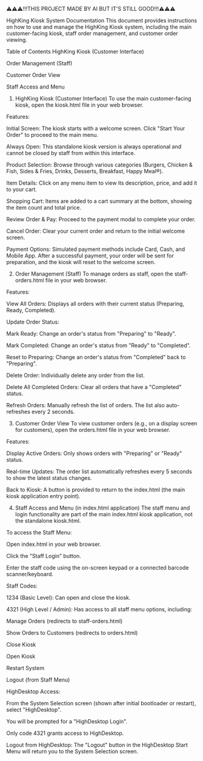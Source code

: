 ⚠️⚠️⚠️!!!THIS PROJECT MADE BY AI BUT IT'S STILL GOOD!!!⚠️⚠️⚠️

HighKing Kiosk System Documentation
This document provides instructions on how to use and manage the HighKing Kiosk system, including the main customer-facing kiosk, staff order management, and customer order viewing.

Table of Contents
HighKing Kiosk (Customer Interface)

Order Management (Staff)

Customer Order View

Staff Access and Menu

1. HighKing Kiosk (Customer Interface)
To use the main customer-facing kiosk, open the kiosk.html file in your web browser.

Features:

Initial Screen: The kiosk starts with a welcome screen. Click "Start Your Order" to proceed to the main menu.

Always Open: This standalone kiosk version is always operational and cannot be closed by staff from within this interface.

Product Selection: Browse through various categories (Burgers, Chicken & Fish, Sides & Fries, Drinks, Desserts, Breakfast, Happy Meal®).

Item Details: Click on any menu item to view its description, price, and add it to your cart.

Shopping Cart: Items are added to a cart summary at the bottom, showing the item count and total price.

Review Order & Pay: Proceed to the payment modal to complete your order.

Cancel Order: Clear your current order and return to the initial welcome screen.

Payment Options: Simulated payment methods include Card, Cash, and Mobile App. After a successful payment, your order will be sent for preparation, and the kiosk will reset to the welcome screen.

2. Order Management (Staff)
To manage orders as staff, open the staff-orders.html file in your web browser.

Features:

View All Orders: Displays all orders with their current status (Preparing, Ready, Completed).

Update Order Status:

Mark Ready: Change an order's status from "Preparing" to "Ready".

Mark Completed: Change an order's status from "Ready" to "Completed".

Reset to Preparing: Change an order's status from "Completed" back to "Preparing".

Delete Order: Individually delete any order from the list.

Delete All Completed Orders: Clear all orders that have a "Completed" status.

Refresh Orders: Manually refresh the list of orders. The list also auto-refreshes every 2 seconds.

3. Customer Order View
To view customer orders (e.g., on a display screen for customers), open the orders.html file in your web browser.

Features:

Display Active Orders: Only shows orders with "Preparing" or "Ready" status.

Real-time Updates: The order list automatically refreshes every 5 seconds to show the latest status changes.

Back to Kiosk: A button is provided to return to the index.html (the main kiosk application entry point).

4. Staff Access and Menu (in index.html application)
The staff menu and login functionality are part of the main index.html kiosk application, not the standalone kiosk.html.

To access the Staff Menu:

Open index.html in your web browser.

Click the "Staff Login" button.

Enter the staff code using the on-screen keypad or a connected barcode scanner/keyboard.

Staff Codes:

1234 (Basic Level): Can open and close the kiosk.

4321 (High Level / Admin): Has access to all staff menu options, including:

Manage Orders (redirects to staff-orders.html)

Show Orders to Customers (redirects to orders.html)

Close Kiosk

Open Kiosk

Restart System

Logout (from Staff Menu)

HighDesktop Access:

From the System Selection screen (shown after initial bootloader or restart), select "HighDesktop".

You will be prompted for a "HighDesktop Login".

Only code 4321 grants access to HighDesktop.

Logout from HighDesktop: The "Logout" button in the HighDesktop Start Menu will return you to the System Selection screen.
